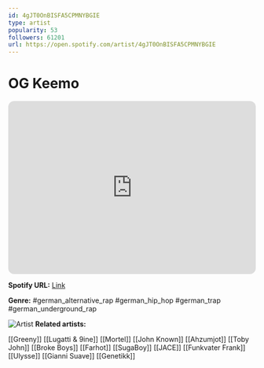 ```yaml
---
id: 4gJT0OnBISFA5CPMNYBGIE
type: artist
popularity: 53
followers: 61201
url: https://open.spotify.com/artist/4gJT0OnBISFA5CPMNYBGIE
---
```

# OG Keemo

<iframe style="border-radius:12px" src="https://open.spotify.com/embed/artist/4gJT0OnBISFA5CPMNYBGIE" width="100%" height="352" frameBorder="0" allowfullscreen="" allow="autoplay; clipboard-write; encrypted-media; fullscreen; picture-in-picture" loading="lazy"></iframe>

**Spotify URL:** [Link](https://open.spotify.com/artist/4gJT0OnBISFA5CPMNYBGIE)

**Genre:**  #german_alternative_rap #german_hip_hop #german_trap #german_underground_rap

![Artist](https://i.scdn.co/image/ab6761610000e5eb9f4e12ee8ba01d1df2f084df)
**Related artists:**

[[Greeny]]
[[Lugatti & 9ine]]
[[Mortel]]
[[John Known]]
[[Ahzumjot]]
[[Toby John]]
[[Broke Boys]]
[[Farhot]]
[[SugaBoy]]
[[JACE]]
[[Funkvater Frank]]
[[Ulysse]]
[[Gianni Suave]]
[[Genetikk]]
